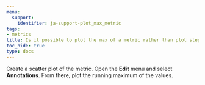 ```yaml
---
menu:
  support:
    identifier: ja-support-plot_max_metric
tags:
- metrics
title: Is it possible to plot the max of a metric rather than plot step by step?
toc_hide: true
type: docs
---
```


Create a scatter plot of the metric. Open the **Edit** menu and select **Annotations**. From there, plot the running maximum of the values.